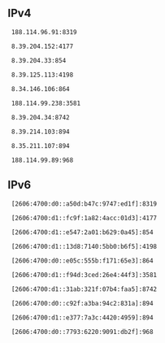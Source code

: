 ## IPv4
```
 188.114.96.91:8319
```
```
 8.39.204.152:4177
```
```
 8.39.204.33:854
```
```
 8.39.125.113:4198
```
```
 8.34.146.106:864
```
```
 188.114.99.238:3581
```
```
 8.39.204.34:8742
```
```
 8.39.214.103:894
```
```
 8.35.211.107:894
```
```
 188.114.99.89:968
```

## IPv6
```
 [2606:4700:d0::a50d:b47c:9747:ed1f]:8319
```
```
 [2606:4700:d1::fc9f:1a82:4acc:01d3]:4177
```
```
 [2606:4700:d1::e547:2a01:b629:0a45]:854
```
```
 [2606:4700:d1::13d8:7140:5bb0:b6f5]:4198
```
```
 [2606:4700:d0::e05c:555b:f171:65e3]:864
```
```
 [2606:4700:d1::f94d:3ced:26e4:44f3]:3581
```
```
 [2606:4700:d1::31ab:321f:07b4:faa5]:8742
```
```
 [2606:4700:d0::c92f:a3ba:94c2:831a]:894
```
```
 [2606:4700:d1::e377:7a3c:4420:4959]:894
```
```
 [2606:4700:d0::7793:6220:9091:db2f]:968
```

